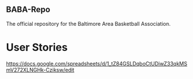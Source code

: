 ## BABA-Repo

The official repository for the Baltimore Area Basketball Association.

# User Stories
https://docs.google.com/spreadsheets/d/1_tZ84GSLDqboCtUDiwZ33qkMSmV272XLNGHk-Cziksw/edit
